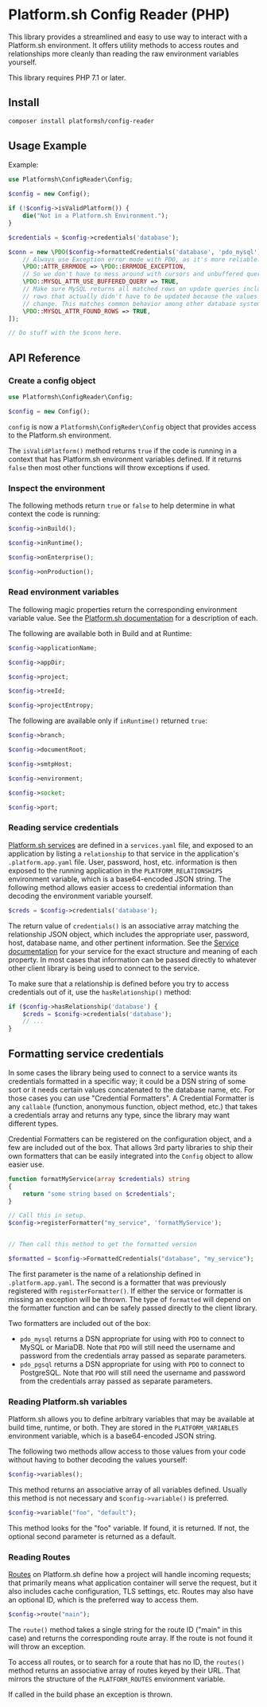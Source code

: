 # Platform.sh Config Reader (PHP)

This library provides a streamlined and easy to use way to interact with a Platform.sh environment.  It offers utility methods to access routes and relationships more cleanly than reading the raw environment variables yourself.

This library requires PHP 7.1 or later.

## Install

```bash
composer install platformsh/config-reader
```

## Usage Example

Example:

```php
use Platformsh\ConfigReader\Config;

$config = new Config();

if (!$config->isValidPlatform()) {
    die("Not in a Platform.sh Environment.");
}

$credentials = $config->credentials('database');

$conn = new \PDO($config->formattedCredentials('database', 'pdo_mysql'), $credentials['username'], $credentials['password'], [
    // Always use Exception error mode with PDO, as it's more reliable.
    \PDO::ATTR_ERRMODE => \PDO::ERRMODE_EXCEPTION,
    // So we don't have to mess around with cursors and unbuffered queries by default.
    \PDO::MYSQL_ATTR_USE_BUFFERED_QUERY => TRUE,
    // Make sure MySQL returns all matched rows on update queries including
    // rows that actually didn't have to be updated because the values didn't
    // change. This matches common behavior among other database systems.
    \PDO::MYSQL_ATTR_FOUND_ROWS => TRUE,
]);

// Do stuff with the $conn here.
```

## API Reference

### Create a config object

```php
use Platformsh\ConfigReader\Config;

$config = new Config();
```

`config` is now a `Platformsh\ConfigReder\Config` object that provides access to the Platform.sh environment.

The `isValidPlatform()` method returns `true` if the code is running in a context that has Platform.sh environment variables defined.  If it returns `false` then most other functions will throw exceptions if used.

### Inspect the environment

The following methods return `true` or `false` to help determine in what context the code is running:

```php
$config->inBuild();

$config->inRuntime();

$config->onEnterprise();

$config->onProduction();
```

### Read environment variables

The following magic properties return the corresponding environment variable value.  See the [Platform.sh documentation](https://docs.platform.sh/development/variables.html) for a description of each.

The following are available both in Build and at Runtime:

```php
$config->applicationName;

$config->appDir;

$config->project;

$config->treeId;

$config->projectEntropy;
```

The following are available only if `inRuntime()` returned `true`:

```php
$config->branch;

$config->documentRoot;

$config->smtpHost;

$config->environment;

$config->socket;

$config->port;
```

### Reading service credentials

[Platform.sh services](https://docs.platform.sh/configuration/services.html) are defined in a `services.yaml` file, and exposed to an application by listing a `relationship` to that service in the application's `.platform.app.yaml` file.  User, password, host, etc. information is then exposed to the running application in the `PLATFORM_RELATIONSHIPS` environment variable, which is a base64-encoded JSON string.  The following method allows easier access to credential information than decoding the environment variable yourself.

```php
$creds = $config->credentials('database');
```

The return value of `credentials()` is an associative array matching the relationship JSON object, which includes the appropriate user, password, host, database name, and other pertinent information.  See the [Service documentation](https://docs.platform.sh/configuration/services.html) for your service for the exact structure and meaning of each property.  In most cases that information can be passed directly to whatever other client library is being used to connect to the service.

To make sure that a relationship is defined before you try to access credentials out of it, use the `hasRelationship()` method:

```php
if ($config->hasRelationship('database') {
    $creds = $conifg->credentials('database');
    // ...
}
```

## Formatting service credentials

In some cases the library being used to connect to a service wants its credentials formatted in a specific way; it could be a DSN string of some sort or it needs certain values concatenated to the database name, etc.  For those cases you can use "Credential Formatters".  A Credential Formatter is any `callable` (function, anonymous function, object method, etc.) that takes a credentials array and returns any type, since the library may want different types.

Credential Formatters can be registered on the configuration object, and a few are included out of the box.  That allows 3rd party libraries to ship their own formatters that can be easily integrated into the `Config` object to allow easier use.

```php
function formatMyService(array $credentials) string 
{
	return "some string based on $credentials";
}

// Call this in setup.
$config->registerFormatter("my_service", 'formatMyService');


// Then call this method to get the formatted version

$formatted = $config->FormattedCredentials("database", "my_service");
```

The first parameter is the name of a relationship defined in `.platform.app.yaml`.  The second is a formatter that was previously registered with `registerFormatter()`.  If either the service or formatter is missing an exception will be thrown.  The type of `formatted` will depend on the formatter function and can be safely passed directly to the client library.

Two formatters are included out of the box:

* `pdo_mysql` returns a DSN appropriate for using with `PDO` to connect to MySQL or MariaDB.  Note that `PDO` will still need the username and password from the credentials array passed as separate parameters.
* `pdo_pgsql` returns a DSN appropriate for using with `PDO` to connect to PostgreSQL.  Note that `PDO` will still need the username and password from the credentials array passed as separate parameters.

### Reading Platform.sh variables

Platform.sh allows you to define arbitrary variables that may be available at build time, runtime, or both.  They are stored in the `PLATFORM_VARIABLES` environment variable, which is a base64-encoded JSON string.  

The following two methods allow access to those values from your code without having to bother decoding the values yourself:

```php
$config->variables();
```

This method returns an associative array of all variables defined.  Usually this method is not necessary and `$config->variable()` is preferred.

```php
$config->variable("foo", "default");
```

This method looks for the "foo" variable.  If found, it is returned.  If not, the optional second parameter is returned as a default.

### Reading Routes

[Routes](https://docs.platform.sh/configuration/routes.html) on Platform.sh define how a project will handle incoming requests; that primarily means what application container will serve the request, but it also includes cache configuration, TLS settings, etc.  Routes may also have an optional ID, which is the preferred way to access them.

```php
$config->route("main");
```

The `route()` method takes a single string for the route ID ("main" in this case) and returns the corresponding route array.  If the route is not found it will throw an exception.

To access all routes, or to search for a route that has no ID, the `routes()` method returns an associative array of routes keyed by their URL.  That mirrors the structure of the `PLATFORM_ROUTES` environment variable.

If called in the build phase an exception is thrown.
